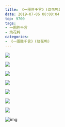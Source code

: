 ```yaml
---
title: 《一图胜千言》(烧花鸭)
date: 2019-07-06 00:00:04
top: 9700
tags: 
- 一图胜千言
- 烧花鸭
categories:
- 《一图胜千言》(烧花鸭)
---
```


![](https://raw.githubusercontent.com/zhaoolee/GraphBed/master/zhaoolee_images000002/21006465f88c802ccf6d810ed1ed946c.png)


<!-- more -->

![](https://raw.githubusercontent.com/zhaoolee/GraphBed/master/zhaoolee_images000002/7407d07028328fc5804c03aaa8b8192e.png)

![](https://raw.githubusercontent.com/zhaoolee/GraphBed/master/zhaoolee_images000002/a11c6891aade1d805e06d3b467402fb1.png)



![](https://raw.githubusercontent.com/zhaoolee/GraphBed/master/zhaoolee_images000002/5b8148aeeab9abcb801ce75ab8b458df.png)

![](https://raw.githubusercontent.com/zhaoolee/GraphBed/master/zhaoolee_images000002/0b6f4c09bd58ff779738caf2100b469e.png)





![](https://raw.githubusercontent.com/zhaoolee/GraphBed/master/zhaoolee_images000002/5ff128fec54b7b7b110ae87017b911ca.png)









![](https://raw.githubusercontent.com/zhaoolee/GraphBed/master/zhaoolee_images000002/d02019fe0a9b9d533e3c6179c821ba8e.png)





![img](https://raw.githubusercontent.com/zhaoolee/GraphBed/master/zhaoolee_images000002/dd354d78ff84aa158b3973850f386fb1.jpeg)

